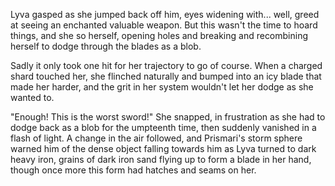 Lyva gasped as she jumped back off him, eyes widening with... well, greed at seeing an enchanted valuable weapon. But this wasn't the time to hoard things, and she so herself, opening holes and breaking and recombining herself to dodge through the blades as a blob.    

Sadly it only took one hit for her trajectory to go of course. When a charged shard touched her, she flinched naturally and bumped into an icy blade that made her harder, and the grit in her system wouldn't let her dodge as she wanted to. 

"Enough! This is the worst sword!" She snapped, in frustration as she had to dodge back as a blob for the umpteenth time, then suddenly vanished in a flash of light. A change in the air followed, and Prismari's storm sphere warned him of the dense object falling towards him as Lyva turned to dark heavy iron, grains of dark iron sand flying up to form a blade in her hand, though once more this form had hatches and seams on her.